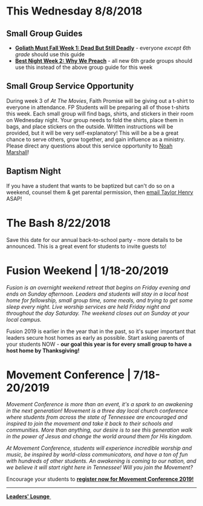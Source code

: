 # This Wednesday 8/8/2018  

## Small Group Guides  
- [**Goliath Must Fall Week 1: Dead But Still Deadly**](guide.pdf) - everyone *except 6th grade* should use this guide  
- [**Best Night Week 2: Why We Preach**](guide-6th.pdf) - all new 6th grade groups should use this instead of the above group guide for this week  

## Small Group Service Opportunity
During week 3 of *At The Movies*, Faith Promise will be giving out a t-shirt to everyone in attendance. FP Students will be preparing all of those t-shirts this week. Each small group will find bags, shirts, and stickers in their room on Wednesday night. Your group needs to fold the shirts, place them in bags, and place stickers on the outside. Written instructions will be provided, but it will be very self-explanatory! This will be a be a great chance to serve others, grow together, and gain influence as a ministry. Please direct any questions about this service opportunity to [Noah Marshall](mailto:NoahM@faithpromise.org)!  

## Baptism Night  
If you have a student that wants to be baptized but can't do so on a weekend, counsel them & get parental permission, then [email Taylor Henry](mailto:TaylorH@faithpromise.org) ASAP!  

# The Bash 8/22/2018  
Save this date for our annual back-to-school party - more details to be announced. This is a great event for students to invite guests to!

# Fusion Weekend | 1/18-20/2019  
*Fusion is an overnight weekend retreat that begins on Friday evening and ends on Sunday afternoon. Leaders and students will stay in a local host home for fellowship, small group time, some meals, and trying to get some sleep every night. Live worship services are held Friday night and throughout the day Saturday. The weekend closes out on Sunday at your local campus.*  

Fusion 2019 is earlier in the year that in the past, so it's super important that leaders secure host homes as early as possible. Start asking parents of your students NOW - **our goal this year is for every small group to have a host home by Thanksgiving!**  

# Movement Conference | 7/18-20/2019
*Movement Conference is more than an event, it's a spark to an awakening in the next generation! Movement is a three day local church conference where students from across the state of Tennessee are encouraged and inspired to join the movement and take it back to their schools and communities. More than anything, our desire is to see this generation walk in the power of Jesus and change the world around them for His kingdom.*  

*At Movement Conference, students will experience incredible worship and music, be inspired by world-class communicators, and have a ton of fun with hundreds of other students. An awakening is coming to our nation, and we believe it will start right here in Tennessee! Will you join the Movement?*  

Encourage your students to [**register now for Movement Conference 2019!**](https://movementconf.com/)

<!--End of Markdown Content-->
<script src="scripts.js"></script>

<!--Bottom Page Nav Buttons-->
<hr>
<a class="btn btn-default btn-sm" href="/leaders" role="button"><b>Leaders' Lounge</b>&nbsp;<i class="fa fa-arrow-right"></i></a>
